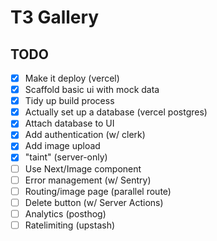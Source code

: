 # T3 Gallery

## TODO

- [x] Make it deploy (vercel)
- [x] Scaffold basic ui with mock data
- [x] Tidy up build process
- [x] Actually set up a database (vercel postgres)
- [x] Attach database to UI
- [x] Add authentication (w/ clerk)
- [x] Add image upload
- [x] "taint" (server-only)
- [ ] Use Next/Image component
- [ ] Error management (w/ Sentry)
- [ ] Routing/image page (parallel route)
- [ ] Delete button (w/ Server Actions)
- [ ] Analytics (posthog)
- [ ] Ratelimiting (upstash)

